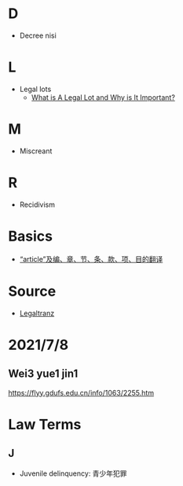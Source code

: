 # D
- Decree nisi

# L
- Legal lots
  - [What is A Legal Lot and Why is It Important?](https://www.linkedin.com/pulse/what-legal-lot-why-important-christine-schneider/?articleId=6545346013203435520)

# M
- Miscreant

# R
- Recidivism
# Basics
- [“article”及编、章、节、条、款、项、目的翻译](https://legaltranz.com/archives/4284)

# Source
- [Legaltranz](https://legaltranz.com/)
# 2021/7/8
## Wei3 yue1 jin1
https://flyy.gdufs.edu.cn/info/1063/2255.htm


# Law Terms
## J
- Juvenile delinquency: 青少年犯罪